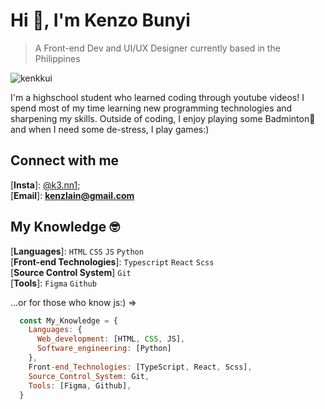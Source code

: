 
# Hi 👋, I'm Kenzo Bunyi
> A Front-end Dev and UI/UX Designer currently based in the Philippines
<p align="left"> <img src="https://komarev.com/ghpvc/?username=kenkkui&label=Profile%20views&color=e7b8ea&style=flat" alt="kenkkui" /> </p>
<p>I'm a highschool student who learned coding through youtube videos! I spend most of my time learning new programming technologies and sharpening my skills. Outside of coding, I enjoy playing some Badminton🏸 and when I need some de-stress, I play games:)</p>

## Connect with me
[**Insta**]: [@k3.nn1](https://www.instagram.com/k3.nn1/); <br/>
[**Email**]: **kenzlain@gmail.com**
<br />

## My Knowledge 🤓
[**Languages**]: ` HTML ` ` CSS ` ` JS ` ` Python ` <br />
[**Front-end Technologies**]: ` Typescript ` ` React ` `Scss` <br />
[**Source Control System**] ` Git ` <br />
[**Tools**]: ` Figma ` ` Github ` <br />

...or for those who know js:) =>
```js
  const My_Knowledge = {
    Languages: {
      Web_development: [HTML, CSS, JS],
      Software_engineering: [Python]
    },
    Front-end_Technologies: [TypeScript, React, Scss],
    Source_Control_System: Git,
    Tools: [Figma, Github],
  }
```
  
  


